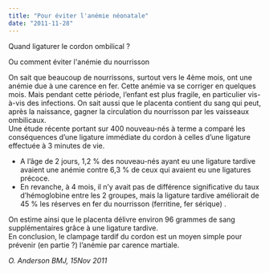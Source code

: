 ```yaml
---
title: "Pour éviter l'anémie néonatale"
date: "2011-11-28"
---
```


Quand ligaturer le cordon ombilical ?

Ou comment éviter l'anémie du nourrisson

On sait que beaucoup de nourrissons, surtout vers le 4ème mois, ont une anémie due à une carence en fer. Cette anémie va se corriger en quelques mois. Mais pendant cette période, l’enfant est plus fragile, en particulier vis-à-vis des infections. On sait aussi que le placenta contient du sang qui peut, après la naissance, gagner la circulation du nourrisson par les vaisseaux ombilicaux.  
Une étude récente portant sur 400 nouveau-nés à terme a comparé les conséquences d’une ligature immédiate du cordon à celles d’une ligature effectuée à 3 minutes de vie.

*   A l’âge de 2 jours, 1,2 % des nouveau-nés ayant eu une ligature tardive avaient une anémie contre 6,3 % de ceux qui avaient eu une ligatures précoce.  
*   En revanche, à 4 mois, il n’y avait pas de différence significative du taux d’hémoglobine entre les 2 groupes, mais la ligature tardive améliorait de 45 % les réserves en fer du nourrisson (ferritine, fer sérique) .

On estime ainsi que le placenta délivre environ 96 grammes de sang supplémentaires grâce à une ligature tardive.  
En conclusion, le clampage tardif du cordon est un moyen simple pour prévenir (en partie ?) l’anémie par carence martiale.

_O. Anderson BMJ, 15Nov 2011_